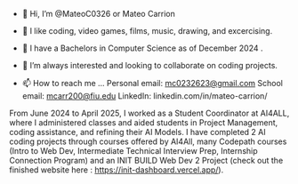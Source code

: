 - 👋 Hi, I’m @MateoC0326 or Mateo Carrion
- 👀 I like coding, video games, films, music, drawing, and excercising. 
- 🌱 I have a Bachelors in Computer Science as of December 2024 .
- 💞️ I’m always interested and looking to collaborate on coding projects.
  
- 📫 How to reach me ...
Personal email: mc0232623@gmail.com
School email: mcarr200@fiu.edu
LinkedIn: linkedin.com/in/mateo-carrion/

From June 2024 to April 2025, I worked as a Student Coordinator at AI4ALL, where I administered classes and aided students in Project Management, coding assistance, and refining their AI Models. 
I have completed 2 AI coding projects through courses offered by AI4All, many Codepath courses (Intro to Web Dev, Intermediate Technical Interview Prep, Internship Connection Program) and an INIT BUILD Web Dev 2 Project (check out the finished website here : https://init-dashboard.vercel.app/). 
<!---
MateoC0326/MateoC0326 is a ✨ special ✨ repository because its `README.md` (this file) appears on your GitHub profile.
You can click the Preview link to take a look at your changes.
--->
